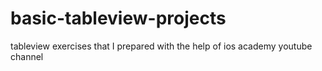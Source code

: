 # basic-tableview-projects
tableview exercises that I prepared with the help of ios academy youtube channel

